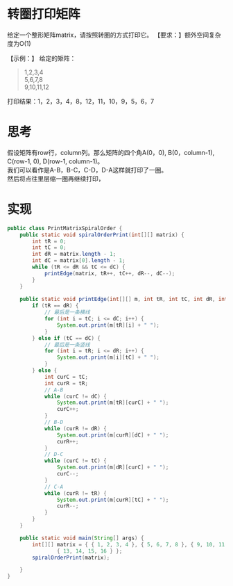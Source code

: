 # 转圈打印矩阵  
给定一个整形矩阵matrix，请按照转圈的方式打印它。 
【要求：】额外空间复杂度为O(1) 

【示例：】 
给定的矩阵：
>1,2,3,4   
5,6,7,8   
9,10,11,12   

打印结果：1，2，3，4，8，12，11，10，9，5，6，7

# 思考  
假设矩阵有row行，column列。那么矩阵的四个角A(0，0), B(0，column-1), C(row-1, 0), D(row-1, column-1)。   
我们可以看作是A-B，B-C，C-D，D-A这样就打印了一圈。    
然后将点往里层缩一圈再继续打印， 



# 实现
```java
public class PrintMatrixSpiralOrder {
	public static void spiralOrderPrint(int[][] matrix) {
		int tR = 0;
		int tC = 0;
		int dR = matrix.length - 1;
		int dC = matrix[0].length - 1;
		while (tR <= dR && tC <= dC) {
			printEdge(matrix, tR++, tC++, dR--, dC--);
		}
	}
	
	public static void printEdge(int[][] m, int tR, int tC, int dR, int dC) {
		if (tR == dR) {
            // 最后是一条横线
			for (int i = tC; i <= dC; i++) {
				System.out.print(m[tR][i] + " ");
			}
		} else if (tC == dC) {
            // 最后是一条竖线
			for (int i = tR; i <= dR; i++) {
				System.out.print(m[i][tC] + " ");
			}
		} else {
			int curC = tC;
			int curR = tR;
			// A-B
			while (curC != dC) {
				System.out.print(m[tR][curC] + " ");
				curC++;
			}
			// B-D
			while (curR != dR) {
				System.out.print(m[curR][dC] + " ");
				curR++;
			}
			// D-C
			while (curC != tC) {
				System.out.print(m[dR][curC] + " ");
				curC--;
			}
			// C-A
			while (curR != tR) {
				System.out.print(m[curR][tC] + " ");
				curR--;
			}
		}
	}

	public static void main(String[] args) {
		int[][] matrix = { { 1, 2, 3, 4 }, { 5, 6, 7, 8 }, { 9, 10, 11, 12 },
				{ 13, 14, 15, 16 } };
		spiralOrderPrint(matrix);

	}
}
```